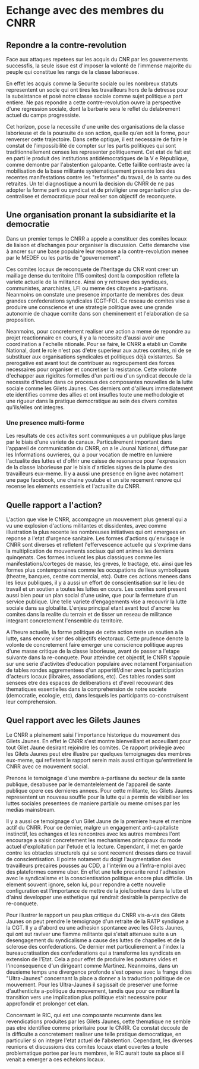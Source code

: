 # Echange avec des membres du CNRR
## Repondre a la contre-revolution
Face aux attaques repetees sur les acquis du CNR par les gouvernements successfis, la seule issue est d'imposer la volonté de l’immense majorite du peuple qui constitue les rangs de la classe laborieuse. 

En effet les acquis comme la Securite sociale ou les nombreux statuts representent un socle qui ont tires les travailleurs hors de la detresse pour la subsistance et posé notre classe sociale comme sujet politique a part entiere. Ne pas repondre a cette contre-revolution ouvre la perspective d'une regression sociale, dont la barbarie sera le reflet du delabrement actuel du camps progressiste.

Cet horizon, pose la necessite d'une unite des organisations de la classe laborieuse et de la poursuite de son action, quelle qu’en soit la forme, pour renverser cette trajectoire. Dans cette optique, il est necessaire de faire le constat de l'impossibilité de compter sur les partis politiques qui sont traditionnellement censes les representer politiquement. Cet etat de fait est en parti le produit des institutions antidémocratiques de la V e République, comme demontre par l'abstention galopante. Cette faillite contraste avec la mobilisation de la base militante systematiquement presente lors des recentes manifestations contre les "reformes" du travail, de la sante ou des retraites. Un tel diagnostique a nourri la decision du CNRR de ne pas adopter la forme parti ou syndicat et de priviligier une organisation plus de-centralisee et democratique pour realiser son objectif de reconquete.

## Une organisation pronant la subsidiarite et la democratie
Dans un premier temps le CNRR a appele a constituer des comites locaux de liaison et d’echanges pour organiser la discussion. Cette demarche vise à ancrer sur une base populaire leur reponse a la contre-revolution menee par le MEDEF ou les partis de "gouvernement".

Ces comites locaux de reconquete de l'heritage du CNR vont creer un maillage dense du territoire (115 comites) dont la composition reflete la variete actuelle de la militance. Ainsi on y retrouve des syndiques, communistes, anarchistes, LFI ou meme des citoyens a-partisans. Neanmoins on constate une presence importante de membres des deux grandes confederations syndicales (CGT-FO). Ce reseau de comites vise a produire une conscience et une strategie politique avec une grande autonomie de chaque comite dans son cheminement et l'elaboration de sa proposition.

Neanmoins, pour concretement realiser une action a meme de repondre au projet reactionnaire en cours, il y a la necessite d'aussi avoir une coordination a l'echelle ntionale. Pour se faire, le CNRR a etabli un Comite National, dont le role n'est pas d'etre superieur aux autres comites, ni de se substituer aux organisations syndicales et politiques déjà existantes. Sa prerogative est avant tout de contribuer au regroupement des forces necessaires pour organiser et concretiser la resistance. Cette volonte d'echapper aux rigidites formelles d'un parti ou d'un syndicat decoule de la necessite d'inclure dans ce procesus des composantes nouvelles de la lutte sociale comme les Gilets Jaunes. Ces derniers ont d'ailleurs immediatement ete identifies comme des allies et ont insufles toute une methodologie et une rigueur dans la pratique democratique au sein des divers comites qu'ils/elles ont integres.

### Une presence multi-forme
Les resultats de ces activites sont communiques a un publique plus large par le biais d'une variete de canaux. Particulirement important dans l'appareil de communication du CNRR, on a le Jounal National, diffuse par les Informations ouvrieres, qui a pour vocation de mettre en lumiere l'actualite des luttes et d'offrir une caisse de resonance pour l'expression de la classe laborieuse par le biais d'articles signes de la plume des travailleurs eux-meme. Il y a aussi une presence en ligne avec notament une page facebook, une chaine youtube et un site recement renove qui recense les elements essentiels et l'actualite du CNRR.

## Quelle rapport a l'action?
L'action que vise le CNRR, accompagne un mouvement plus general qui a vu une explosion d'actions militantes et dissidentes, avec comme illustration la plus recente les nombreuses initiatives qui ont emergees en reponse a l'etat d'urgence sanitaire. Les formes d'actions qu'envisage le CNRR sont diverses et refletent l'effervescence actuelle qui s'exprime dans la multiplication de mouvements sociaux qui ont animes les derniers quinqenats. Ces formes incluent les plus classiques comme les manifestations/corteges de masse, les greves, le tractage, etc. ainsi que les formes plus contemporaines comme les occupations de lieux symboliques (theatre, banques, centre commercial, etc). Outre ces actions menees dans les lieux publiques, il y a aussi un effort de conscientisation sur le lieu de travail et un soutien a toutes les luttes en cours. Les comites sont present aussi bien pour un plan social d'une usine, que pour la fermeture d'un service publique. Une telle variete d'engagements vise a recouvrir la lutte sociale dans sa globalite. L'enjeu principal etant avant tout d'ancrer les comites dans la realite du terrain et de tisser un reseau de militance integrant concretement l'ensemble du territoire.

A l'heure actuelle, la forme politique de cette action reste un soutien a la lutte, sans encore viser des objectifs electoraux. Cette prudence denote la volonte de concretement faire emerger une conscience politique aupres d'une masse critique de la classe laborieuse, avant de passer a l'etape suivante dans la re-conquete. Pour atteindre cet objectif, le CNRR s'appuie sur une serie d'activites d'education populaire avec notament l'organisation de tables rondes aggrementees d'un apperitif/diner avec la participation d'acteurs locaux (libraires, associations, etc). Ces tables rondes sont sensees etre des espaces de deliberations et d'eveil recouvrant des thematiques essentielles dans la comprehension de notre societe (democratie, ecologie, etc), dans lesquels les participants co-construisent leur comprehension.

## Quel rapport avec les Gilets Jaunes
Le CNRR a pleinement saisi l'importance historique du mouvement des Gilets Jaunes. En effet le CNRR s'est montre bienveillant et acceuillant pour tout Gilet Jaune desirant rejoindre les comites. Ce rapport privilegie avec les Gilets Jaunes peut etre illustre par quelques temoignages des membres eux-meme, qui refletent le rapport serein mais aussi critique qu'entretient le CNRR avec ce mouvement social.

Prenons le temoignage d'une membre a-partisane du secteur de la sante publique, desabusee par le demantelelement de l'appareil de sante publique opere ces dernieres annees. Pour cette militante, les Gilets Jaunes representent un nouveau souffle pour la lutte qui a permis de visibiliser les luttes sociales presentees de maniere partiale ou meme omises par les medias mainstream. 

Il y a aussi ce temoignage d'un Gilet Jaune de la premiere heure et membre actif du CNRR. Pour ce dernier, malgre un engagement anti-capitaliste instinctif, les echanges et les rencontres avec les autres membres l'ont encourage a saisir concretement les mechanismes principaux du mode actuel d'exploitation  par l'etude et la lecture. Cependant, il met en garde contre les obtacles structurels qui se sont recement dresses dans ce travail de conscientisation. Il pointe notament du doigt l'augmentation des travailleurs precaires pousses au CDD, a l'interim ou a l'infra-emploi avec des plateformes comme uber. En effet une telle precarite rend l'adhesion avec le syndicalisme et la conscientisation politique encore plus difficile. Un element souvent ignore, selon lui, pour repondre a cette nouvelle configuration est l'importance de mettre de la joie/bonheur dans la lutte et d'ainsi developper une esthetique qui rendrait desirable la perspective de re-conquete.

Pour illustrer le rapport un peu plus critique du CNRR vis-a-vis des Gilets Jaunes on peut prendre le temoignage d'un retraite de la RATP syndique a la CGT. Il y a d'abord eu une adhesion spontanee avec les Gilets Jaunes, qui ont sut raviver une flamme militante qui s'etait attenuee suite a un desengagement du syndicalisme a cause des luttes de chapelles et de la sclerose des confederations. Ce dernier met particulierement a l'index la bureaucratisation des confederations qui a transforme les syndicats en extension de l'Etat. Cela a pour effet de produire les postures vides et l'inconsequence d'un dirigeant comme Martinez. Neanmoins, dans un deuxieme temps une divergence profonde s'est operee avec la frange dites "Ultra-Jaunes" concernant la place a donner a la traduction politique de ce mouvement. Pour les Ultra-Jaunes il sagissait de preserver une forme d'authenticite a-politique du mouvement, tandis que pour ce militant la transition vers une implication plus politique etait necessaire pour approfondir et prolonger cet elan.

Concernant le RIC, qui est une composante recurrente dans les revendications produites par les Gilets Jaunes, cette thematique ne semble pas etre identifiee comme prioritaire pour le CNRR. Ce constat decoule de la difficulte a concretement realiser une telle pratique democratique, en particulier si on integre l'etat actuel de l'abstention. Cependant, les diverses reunions et discussions des comites locaux etant ouvertes a toute problematique portee par leurs membres, le RIC aurait toute sa place si il venait a emerger a ces echelons locaux.
            
